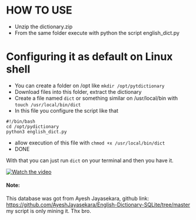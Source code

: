 # HOW TO USE
- Unzip the dictionary.zip
- From the same folder execute with python the script english_dict.py


# Configuring it as default on Linux shell
- You can create a folder on /opt like `mkdir /opt/pytdictionary`
- Download files into this folder, extract the dictionary
- Create a file named `dict` or something similar on /usr/local/bin with `touch /usr/local/bin/dict`
- In this file you configure the script like that
```
#!/bin/bash
cd /opt/pydictionary
python3 english_dict.py
```
- allow execution of this file with `chmod +x /usr/local/bin/dict`
- DONE

With that you can just run `dict` on your terminal and then you have it.

[![Watch the video](https://img.youtube.com/vi/7adYl398hhs/hqdefault.jpg)](https://www.youtube.com/embed/7adYl398hhs)


#### Note:
This database was got from Ayesh Jayasekara, github link: https://github.com/AyeshJayasekara/English-Dictionary-SQLite/tree/master my script is only mining it. Thx bro.
